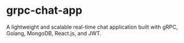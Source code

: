 # grpc-chat-app
A lightweight and scalable real-time chat application built with gRPC, Golang, MongoDB, React.js, and JWT.
